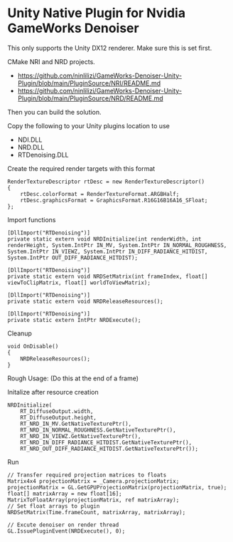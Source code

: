 # Unity Native Plugin for Nvidia GameWorks Denoiser

This only supports the Unity DX12 renderer. Make sure this is set first.

CMake NRI and NRD projects.
* https://github.com/ninlilizi/GameWorks-Denoiser-Unity-Plugin/blob/main/PluginSource/NRI/README.md
* https://github.com/ninlilizi/GameWorks-Denoiser-Unity-Plugin/blob/main/PluginSource/NRD/README.md

Then you can build the solution.

Copy the following to your Unity plugins location to use
* NDI.DLL
* NRD.DLL
* RTDenoising.DLL



Create the required render targets with this format
```
RenderTextureDescriptor rtDesc = new RenderTextureDescriptor()
{
    rtDesc.colorFormat = RenderTextureFormat.ARGBHalf;
    rtDesc.graphicsFormat = GraphicsFormat.R16G16B16A16_SFloat;
};
```

Import functions

```
[DllImport("RTDenoising")]
private static extern void NRDInitialize(int renderWidth, int renderHeight, System.IntPtr IN_MV, System.IntPtr IN_NORMAL_ROUGHNESS, System.IntPtr IN_VIEWZ, System.IntPtr IN_DIFF_RADIANCE_HITDIST, System.IntPtr OUT_DIFF_RADIANCE_HITDIST);

[DllImport("RTDenoising")]
private static extern void NRDSetMatrix(int frameIndex, float[] viewToClipMatrix, float[] worldToViewMatrix);

[DllImport("RTDenoising")]
private static extern void NRDReleaseResources();

[DllImport("RTDenoising")]
private static extern IntPtr NRDExecute();

```

Cleanup
```
void OnDisable()
{
    NRDReleaseResources();
}
```
  
Rough Usage: (Do this at the end of a frame)

Initalize after resource creation
```
NRDInitialize(
    RT_DiffuseOutput.width,
    RT_DiffuseOutput.height,
    RT_NRD_IN_MV.GetNativeTexturePtr(),
    RT_NRD_IN_NORMAL_ROUGHNESS.GetNativeTexturePtr(),
    RT_NRD_IN_VIEWZ.GetNativeTexturePtr(),
    RT_NRD_IN_DIFF_RADIANCE_HITDIST.GetNativeTexturePtr(),
    RT_NRD_OUT_DIFF_RADIANCE_HITDIST.GetNativeTexturePtr());
```

Run
```
// Transfer required projection matrices to floats
Matrix4x4 projectionMatrix = _Camera.projectionMatrix;
projectionMatrix = GL.GetGPUProjectionMatrix(projectionMatrix, true);
float[] matrixArray = new float[16];
MatrixToFloatArray(projectionMatrix, ref matrixArray);
// Set float arrays to plugin
NRDSetMatrix(Time.frameCount, matrixArray, matrixArray);

// Excute denoiser on render thread
GL.IssuePluginEvent(NRDExecute(), 0);
```


